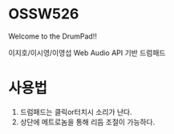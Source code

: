 # OSSW526

Welcome to the DrumPad!!

이지호/이시영/이영섭 Web Audio API 기반 드럼패드

# 사용법
 1. 드럼패드는 클릭or터치시 소리가 난다.
 2. 상단에 메트로놈을 통해 리듬 조절이 가능하다.


